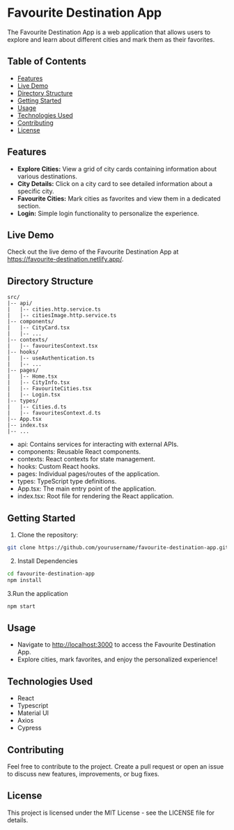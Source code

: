 # Favourite Destination App

The Favourite Destination App is a web application that allows users to explore and learn about different cities and mark them as their favorites.

## Table of Contents

- [Features](#features)
- [Live Demo](#live-demo)
- [Directory Structure](#directory-structure)
- [Getting Started](#getting-started)
- [Usage](#usage)
- [Technologies Used](#technologies-used)
- [Contributing](#contributing)
- [License](#license)

## Features

- **Explore Cities:** View a grid of city cards containing information about various destinations.
- **City Details:** Click on a city card to see detailed information about a specific city.
- **Favourite Cities:** Mark cities as favorites and view them in a dedicated section.
- **Login:** Simple login functionality to personalize the experience.

## Live Demo

Check out the live demo of the Favourite Destination App at <https://favourite-destination.netlify.app/>.

## Directory Structure

```plaintext
src/
|-- api/
|   |-- cities.http.service.ts
|   |-- citiesImage.http.service.ts
|-- components/
|   |-- CityCard.tsx
|   |-- ...
|-- contexts/
|   |-- favouritesContext.tsx
|-- hooks/
|   |-- useAuthentication.ts
|   |-- ...
|-- pages/
|   |-- Home.tsx
|   |-- CityInfo.tsx
|   |-- FavouriteCities.tsx
|   |-- Login.tsx
|-- types/
|   |-- Cities.d.ts
|   |-- favouritesContext.d.ts
|-- App.tsx
|-- index.tsx
|-- ...
```

- api: Contains services for interacting with external APIs.
- components: Reusable React components.
- contexts: React contexts for state management.
- hooks: Custom React hooks.
- pages: Individual pages/routes of the application.
- types: TypeScript type definitions.
- App.tsx: The main entry point of the application.
- index.tsx: Root file for rendering the React application.

## Getting Started

1. Clone the repository:

```bash
git clone https://github.com/yourusername/favourite-destination-app.git
```

2. Install Dependencies

```bash
cd favourite-destination-app
npm install
```

3.Run the application

```bash
npm start
```

## Usage

- Navigate to <http://localhost:3000> to access the Favourite Destination App.
- Explore cities, mark favorites, and enjoy the personalized experience!

## Technologies Used

- React
- Typescript
- Material UI
- Axios
- Cypress

## Contributing

Feel free to contribute to the project. Create a pull request or open an issue to discuss new features, improvements, or bug fixes.

## License

This project is licensed under the MIT License - see the LICENSE file for details.
